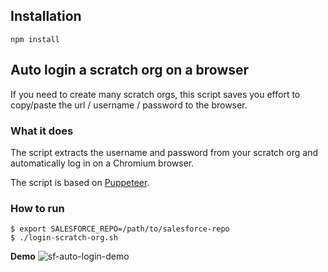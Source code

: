 ## Installation

```
npm install
```

## Auto login a scratch org on a browser

If you need to create many scratch orgs, this script saves you effort to copy/paste the url / username / password to the browser.

### What it does

The script extracts the username and password from your scratch org and automatically log in on a Chromium browser.

The script is based on [Puppeteer](https://github.com/puppeteer/puppeteer).

### How to run

```
$ export SALESFORCE_REPO=/path/to/salesforce-repo
$ ./login-scratch-org.sh
```

**Demo**
![sf-auto-login-demo](https://user-images.githubusercontent.com/2715151/85582315-55e22180-b60b-11ea-859c-0e70a8eefaa2.gif)
